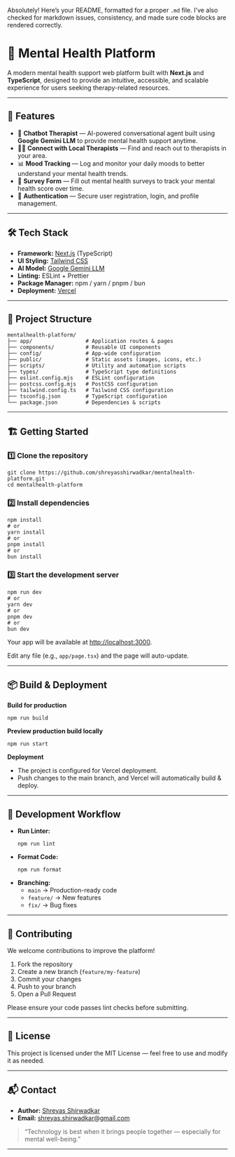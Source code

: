 Absolutely! Here’s your README, formatted for a proper `.md` file. I've also checked for markdown issues, consistency, and made sure code blocks are rendered correctly.

# 🧠 Mental Health Platform

A modern mental health support web platform built with **Next.js** and **TypeScript**, designed to provide an intuitive, accessible, and scalable experience for users seeking therapy-related resources.

---

## 🚀 Features

- 🤖 **Chatbot Therapist** — AI-powered conversational agent built using **Google Gemini LLM** to provide mental health support anytime.
- 🧑‍⚕️ **Connect with Local Therapists** — Find and reach out to therapists in your area.
- 📊 **Mood Tracking** — Log and monitor your daily moods to better understand your mental health trends.
- 📝 **Survey Form** — Fill out mental health surveys to track your mental health score over time.
- 🔐 **Authentication** — Secure user registration, login, and profile management.

---

## 🛠 Tech Stack

- **Framework:** [Next.js](https://nextjs.org/) (TypeScript)
- **UI Styling:** [Tailwind CSS](https://tailwindcss.com/)
- **AI Model:** [Google Gemini LLM](https://ai.google/teams/vertex-ai/gemini/)
- **Linting:** ESLint + Prettier
- **Package Manager:** npm / yarn / pnpm / bun
- **Deployment:** [Vercel](https://vercel.com/)

---

## 📂 Project Structure

```
mentalhealth-platform/
├── app/                 # Application routes & pages
├── components/          # Reusable UI components
├── config/              # App-wide configuration
├── public/              # Static assets (images, icons, etc.)
├── scripts/             # Utility and automation scripts
├── types/               # TypeScript type definitions
├── eslint.config.mjs    # ESLint configuration
├── postcss.config.mjs   # PostCSS configuration
├── tailwind.config.ts   # Tailwind CSS configuration
├── tsconfig.json        # TypeScript configuration
└── package.json         # Dependencies & scripts
```

---

## 🏗 Getting Started

### 1️⃣ Clone the repository

```
git clone https://github.com/shreyasshirwadkar/mentalhealth-platform.git
cd mentalhealth-platform
```

### 2️⃣ Install dependencies

```
npm install
# or
yarn install
# or
pnpm install
# or
bun install
```

### 3️⃣ Start the development server

```
npm run dev
# or
yarn dev
# or
pnpm dev
# or
bun dev
```

Your app will be available at [http://localhost:3000](http://localhost:3000/).

Edit any file (e.g., `app/page.tsx`) and the page will auto-update.

---

## 📦 Build & Deployment

**Build for production**
```
npm run build
```

**Preview production build locally**
```
npm run start
```

**Deployment**
- The project is configured for Vercel deployment.
- Push changes to the main branch, and Vercel will automatically build & deploy.

---

## 🧹 Development Workflow

- **Run Linter:**
  ```
  npm run lint
  ```
- **Format Code:**
  ```
  npm run format
  ```
- **Branching:**
  - `main` → Production-ready code
  - `feature/` → New features
  - `fix/` → Bug fixes

---

## 🤝 Contributing

We welcome contributions to improve the platform!

1. Fork the repository
2. Create a new branch (`feature/my-feature`)
3. Commit your changes
4. Push to your branch
5. Open a Pull Request

Please ensure your code passes lint checks before submitting.

---

## 📜 License

This project is licensed under the MIT License — feel free to use and modify it as needed.

---

## 📬 Contact

- **Author:** [Shreyas Shirwadkar](https://github.com/shreyasshirwadkar)
- **Email:** [shreyas.shirwadkar@gmail.com](mailto:shreyas.shirwadkar@gmail.com)

> “Technology is best when it brings people together — especially for mental well-being.”

---
